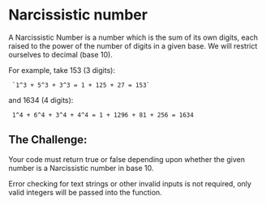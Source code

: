 # Narcissistic number

A Narcissistic Number is a number which is the sum of its own digits, each raised to the power of the number of digits in a given base. We will restrict ourselves to decimal (base 10).

For example, take 153 (3 digits):

     `1^3 + 5^3 + 3^3 = 1 + 125 + 27 = 153`

and 1634 (4 digits):

     1^4 + 6^4 + 3^4 + 4^4 = 1 + 1296 + 81 + 256 = 1634

## The Challenge:

Your code must return true or false depending upon whether the given number is a Narcissistic number in base 10.

Error checking for text strings or other invalid inputs is not required, only valid integers will be passed into the function.
